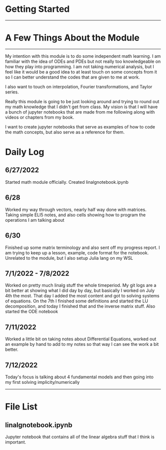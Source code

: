 # Getting Started

-----------------------------------------------------------------------------------------------------------------

# A Few Things About the Module
------------------------------------------------------------------------------------------------------------------
My intention with this module is to do some independent math learning. I am familiar with the idea of ODEs and PDEs
but not really too knowledgeable on how they play into programming.
I am not taking numerical analysis, but I feel like it would be a good idea to at least touch on some concepts from it
so I can better understand the codes that are given to me at work.

I also want to touch on interpolation, Fourier transformations, and Taylor series. 

Really this module is going to be just looking around and trying to round out my math knowledge that I didn't get from class.
My vision is that I will have a bunch of jupyter notebooks that are made from me following along with videos or chapters from 
my book. 

I want to create jupyter notebooks that serve as examples of how to code the math concepts, but also serve as a reference for them. 

# Daily Log

## 6/27/2022 
Started math module officially. Created linalgnotebook.ipynb

## 6/28
Worked my way through vectors, nearly half way done with matrices. Taking simple ELI5 notes, and also cells showing how to program the operations
I am talking about

## 6/30
Finished up some matrix terminology and also sent off my progress report. I am trying to keep up a lesson, example, code format for the notebook.
Unrelated to the module, but I also setup Julia lang on my WSL

## 7/1/2022 - 7/8/2022
Worked on pretty much linalg stuff the whole timeperiod. My git logs are a bit better at showing what I did day by day, but basically I worked
on July 4th the most. That day I added the most content and got to solving systems of equations. On the 7th I finished some definitions and started the
LU decomposition, and today I finished that and the inverse matrix stuff. Also started the ODE notebook

## 7/11/2022
Worked a little bit on taking notes about Differential Equations, worked out an example by hand to add to my notes so that way I can see the work a bit better. 

## 7/12/2022
Today's focus is talking about 4 fundamental models and then going into my first solving implicity/numerically

------------------------------------------------------------------------------------------------------------------

# File List

## linalgnotebook.ipynb
Jupyter notebook that contains all of the linear algebra stuff that I think is important.
